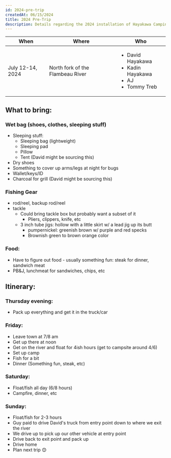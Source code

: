 ```yaml
---
id: 2024-pre-trip
createdAt: 06/15/2024
title: 2024 Pre-Trip
description: Details regarding the 2024 installation of Hayakawa Camping
---
```


| When | Where | Who |
|------|-------|-----|
| July 12-14, 2024 | North fork of the Flambeau River | <ul><li>David Hayakawa</li><li>Kadin Hayakawa</li><li>AJ</li><li>Tommy Treb</li>|

## What to bring:
### Wet bag (shoes, clothes, sleeping stuff)
- Sleeping stuff:
    - Sleeping bag (lightweight)
    - Sleeping pad
    - Pillow
    - Tent (David might be sourcing this)
- Dry shoes
- Something to cover up arms/legs at night for bugs
- Wallet/keys/ID
- Charcoal for grill (David might be sourcing this)

### Fishing Gear
- rod/reel, backup rod/reel
- tackle
    - Could bring tackle box but probably want a subset of it
        - Pliers, clippers, knife, etc
    - 3 inch tube jigs: hollow with a little skirt w/ a lead jig up its butt
        - pumpernickel: greenish brown w/ purple and red specks
        - Brownish green to brown orange color

### Food:
- Have to figure out food - usually something fun: steak for dinner, sandwich meat
- PB&J, lunchmeat for sandwiches, chips, etc

## Itinerary:

### Thursday evening:
- Pack up everything and get it in the truck/car

### Friday:
- Leave town at 7/8 am
- Get up there at noon
- Get on the river and float for 4ish hours (get to campsite around 4/6)
- Set up camp
- Fish for a bit
- Dinner (Something fun, steak, etc)

### Saturday:
- Float/fish all day (6/8 hours)
- Campfire, dinner, etc

### Sunday:
- Float/fish for 2-3 hours
- Guy paid to drive David's truck from entry point down to where we exit the river
- We drive up to pick up our other vehicle at entry point
- Drive back to exit point and pack up
- Drive home
- Plan next trip 😊
